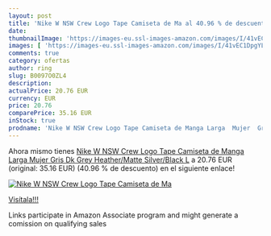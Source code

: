 ```yaml
---
layout: post
title: 'Nike W NSW Crew Logo Tape Camiseta de Ma al 40.96 % de descuento'
date: 
thumbnailImage: 'https://images-eu.ssl-images-amazon.com/images/I/41vEC1DpgYL._SL200_.jpg'
images: [ 'https://images-eu.ssl-images-amazon.com/images/I/41vEC1DpgYL._SL200_.jpg' ]
comments: true
category: ofertas
author: ring
slug: B0097O0ZL4
description:
actualPrice: 20.76 EUR
currency: EUR
price: 20.76
comparePrice: 35.16 EUR
inStock: true
prodname: 'Nike W NSW Crew Logo Tape Camiseta de Manga Larga  Mujer  Gris  Dk Grey Heather/Matte Silver/Black   L'
---
```


Ahora mismo tienes [Nike W NSW Crew Logo Tape Camiseta de Manga Larga  Mujer  Gris  Dk Grey Heather/Matte Silver/Black   L](https://www.amazon.es/dp/B0097O0ZL4/?tag=tolees-21) a 20.76 EUR (original: 35.16 EUR) (40.96 %  de descuento) en el siguiente enlace!

[![Nike W NSW Crew Logo Tape Camiseta de Ma](https://images-eu.ssl-images-amazon.com/images/I/41vEC1DpgYL._SL200_.jpg)](https://www.amazon.es/dp/B0097O0ZL4/?tag=tolees-21)

[Visítala!!!](https://www.amazon.es/dp/B0097O0ZL4/?tag=tolees-21)

Links participate in Amazon Associate program and might generate a comission on qualifying sales
